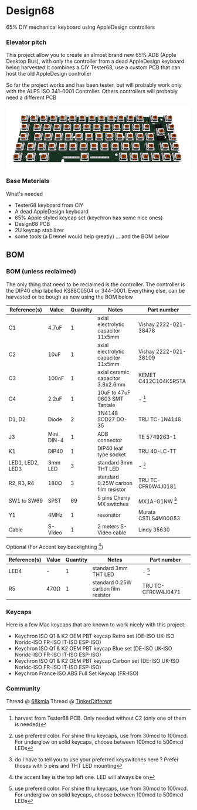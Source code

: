 # Design68
65% DIY mechanical keyboard using AppleDesign controllers

### Elevator pitch
This project allow you to create an almost brand new 65% ADB (Apple Desktop Bus), with only the controller from a dead AppleDesign keyboard being harvested
It combines a CIY Tester68, use a custom PCB that can host the old AppleDesign controller

So far the project works and has been tester, but will probably work only with the ALPS ISO 341-0001 Controller. Others controllers will probably need a different PCB

![Render](Design68.png)

### Base Materials
What's needed​
- Tester68 keyboard from CIY
- A dead AppleDesign keyboard
- 65% Apple styled keycap set (keychron has some nice ones)
- Design68 PCB
- 2U keycap stabilizer
- some tools (a Dremel would help greatly)
… and the BOM below

## BOM
### BOM (unless reclaimed)
The only thing that need to be reclaimed is the controller. The controller is the DIP40 chip labelled KS88C0504 or 344-0001.
Everything else, can be harvested or be bough as new using the BOM below

| Reference(s)          | Value      | Quantity | Notes                                  | Part number           |
|-----------------------|------------|----------|----------------------------------------|-----------------------|
| C1                    | 4.7uF      | 1        | axial electrolytic capacitor 11x5mm    | Vishay 2222-021-38478 |
| C2                    | 10uF       | 1        | axial electrolytic capacitor 11x5mm    | Vishay 2222-021-38109 |
| C3                    | 100nF      | 1        | axial ceramic capacitor 3.8x2.6mm      | KEMET C412C104K5R5TA  |
| C4                    | 2.2uF      | 1        | 10uF to 47uF 0603 SMT Tantale          | - [^1]                |
| D1, D2                | Diode      | 2        | 1N4148 SOD27 DO-35                     | TRU TC-1N4148         |
| J3                    | Mini DIN-4 | 1        | ADB connector                          | TE 5749263-1          |
| K1                    | DIP40      | 1        | DIP40 leaf type socket                 | TRU 40-LC-TT          |
| LED1, LED2, LED3      | 3mm LED    | 3        | standard 3mm THT LED                   | - [^2]                |
| R2, R3, R4            | 180Ω       | 3        | standard 0.25W carbon film resistor    | TRU TC-CFR0W4J0181    |
| SW1 to SW69           | SPST       | 69       | 5 pins Cherry MX switches              | MX1A-G1NW [^4]        |
| Y1                    | 4MHz       | 1        | resonator                              | Murata CSTLS4M00G53   |
| Cable                 | S-Video    | 1        | 2 meters S-Video cable		             | Lindy 35630           |

Optional (For Accent key backlighting [^3])

| Reference(s)          | Value      | Quantity | Notes                                  | Part number           |
|-----------------------|------------|----------|----------------------------------------|-----------------------|
| LED4                  | -          | 1        | standard 3mm THT LED                   | - [^2]                |
| R5                    | 470Ω       | 1        | standard 0.25W carbon film resistor    | TRU TC-CFR0W4J0471    |


[^1]: harvest from Tester68 PCB. Only needed without C2 (only one of them is needed)
[^2]: use prefered color. For shine thru keycaps, use from 30mcd to 100mcd. For underglow on solid keycaps, choose between 100mcd to 500mcd LEDs
[^3]: the accent key is the top left one. LED will always be on
[^4]: do I have to tell you to use your preferred keyswitches here ? Prefer thoses with 5 pins and THT LED mounting

### Keycaps
Here is a few Mac keycaps that are known to work nicely with this project:
- Keychron ISO Q1 & K2 OEM PBT keycap Retro set (DE-ISO UK-ISO Noridc-ISO FR-ISO IT-ISO ESP-ISO)
- Keychron ISO Q1 & K2 OEM PBT keycap Blue set (DE-ISO UK-ISO Noridc-ISO FR-ISO IT-ISO ESP-ISO)
- Keychron ISO Q1 & K2 OEM PBT keycap Carbon set (DE-ISO UK-ISO Noridc-ISO FR-ISO IT-ISO ESP-ISO)
- Keychron France ISO ABS Full Set Keycap (FR-ISO)

### Community
Thread @ [68kmla](https://68kmla.org/bb/index.php?threads/design68-a-65-replacement-keyboard-using-appledesign-controllers.45326/)
Thread @ [TinkerDifferent](https://tinkerdifferent.com/threads/design68-a-65-replacement-keyboard-using-appledesign-controllers.2952/)
